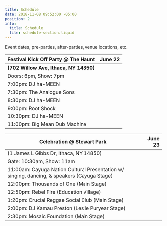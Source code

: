 ```yaml
---
title: Schedule
date: 2018-11-08 09:52:00 -05:00
position: 2
info:
  title: Schedule
  file: schedule-section.liquid
---
```


Event dates, pre-parties, after-parties, venue locations, etc.

| Festival Kick Off Party @ The Haunt | June 22 |
|-------------------------------------|--------:|
| **(702 Willow Ave, Ithaca, NY 14850)**  |         |
| Doors: 6pm, Show: 7pm               |         |
| 7:00pm: DJ ha-MEEN                  |         |
| 7:30pm: The Analogue Sons           |         |
| 8:30pm: DJ ha-MEEN                  |         |
| 9:00pm: Root Shock                  |         |
| 10:30pm: DJ ha-MEEN                 |         |
| 11:00pm: Big Mean Dub Machine       |         |

| Celebration @ Stewart Park                                                                  | June 23 |
|---------------------------------------------------------------------------------------------|--------:|
| (1 James L Gibbs Dr, Ithaca, NY 14850)                                                      |         |
| Gate: 10:30am, Show: 11am                                                                   |         |
| 11:00am: Cayuga Nation Cultural Presentation w/ singing, dancing, & speakers (Cayuga Stage) |         |
| 12:00pm: Thousands of One (Main Stage)                                                      |         |
| 12:50pm: Rebel Fire (Education Village)                                                     |         |
| 1:20pm: Crucial Reggae Social Club (Main Stage)                                             |         |
| 2:00pm: DJ Kamau Preston (Leslie Puryear Stage)                                             |         |
| 2:30pm: Mosaic Foundation (Main Stage)                                                      |         |